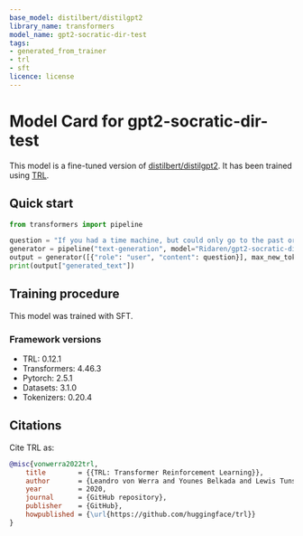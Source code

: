```yaml
---
base_model: distilbert/distilgpt2
library_name: transformers
model_name: gpt2-socratic-dir-test
tags:
- generated_from_trainer
- trl
- sft
licence: license
---
```


# Model Card for gpt2-socratic-dir-test

This model is a fine-tuned version of [distilbert/distilgpt2](https://huggingface.co/distilbert/distilgpt2).
It has been trained using [TRL](https://github.com/huggingface/trl).

## Quick start

```python
from transformers import pipeline

question = "If you had a time machine, but could only go to the past or the future once and never return, which would you choose and why?"
generator = pipeline("text-generation", model="Ridaren/gpt2-socratic-dir-test", device="cuda")
output = generator([{"role": "user", "content": question}], max_new_tokens=128, return_full_text=False)[0]
print(output["generated_text"])
```

## Training procedure



This model was trained with SFT.

### Framework versions

- TRL: 0.12.1
- Transformers: 4.46.3
- Pytorch: 2.5.1
- Datasets: 3.1.0
- Tokenizers: 0.20.4

## Citations



Cite TRL as:
    
```bibtex
@misc{vonwerra2022trl,
	title        = {{TRL: Transformer Reinforcement Learning}},
	author       = {Leandro von Werra and Younes Belkada and Lewis Tunstall and Edward Beeching and Tristan Thrush and Nathan Lambert and Shengyi Huang and Kashif Rasul and Quentin GallouГ©dec},
	year         = 2020,
	journal      = {GitHub repository},
	publisher    = {GitHub},
	howpublished = {\url{https://github.com/huggingface/trl}}
}
```